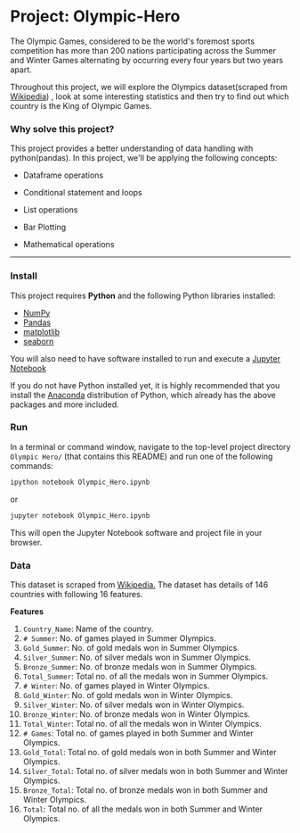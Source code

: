 # Project: Olympic-Hero

The Olympic Games, considered to be the world's foremost sports competition has more than 200 nations participating across the Summer and Winter Games alternating by occurring every four years but two years apart.

Throughout this project, we will explore the Olympics dataset(scraped from [Wikipedia](https://en.wikipedia.org/wiki/All-time_Olympic_Games_medal_table)) , look at some interesting statistics and then try to find out which country is the King of Olympic Games.

### Why solve this project?
This project provides a better understanding of data handling with python(pandas). In this project, we'll be applying the following concepts:

 - Dataframe operations

 - Conditional statement and loops

 - List operations

 - Bar Plotting
 
 - Mathematical operations
 
___
### Install

This project requires **Python** and the following Python libraries installed:

- [NumPy](http://www.numpy.org/)
- [Pandas](http://pandas.pydata.org/)
- [matplotlib](http://matplotlib.org/)
- [seaborn](https://seaborn.pydata.org/)

You will also need to have software installed to run and execute a [Jupyter Notebook](http://ipython.org/notebook.html)

If you do not have Python installed yet, it is highly recommended that you install the [Anaconda](http://continuum.io/downloads) distribution of Python, which already has the above packages and more included. 

### Run

In a terminal or command window, navigate to the top-level project directory `Olympic Hero/` (that contains this README) and run one of the following commands:

```bash
ipython notebook Olympic_Hero.ipynb
```  
or
```bash
jupyter notebook Olympic_Hero.ipynb
```

This will open the Jupyter Notebook software and project file in your browser.

### Data

This dataset is scraped from [Wikipedia.](https://en.wikipedia.org/wiki/All-time_Olympic_Games_medal_table)
The dataset has details of 146 countries with following 16 features.

**Features**
1. `Country_Name`: Name of the country.
2. `# Summer`: No. of games played in Summer Olympics.
3. `Gold_Summer`: No. of gold medals won in Summer Olympics.
4. `Silver_Summer`: No. of silver medals won in Summer Olympics.
5. `Bronze_Summer`: No. of bronze medals won in Summer Olympics.
6. `Total_Summer`: Total no. of all the medals won in Summer Olympics.
7. `# Winter`: No. of games played in Winter Olympics.
8. `Gold_Winter`: No. of gold medals won in Winter Olympics.
10. `Silver_Winter`: No. of silver medals won in Winter Olympics.
11. `Bronze_Winter`: No. of bronze medals won in Winter Olympics.
12. `Total_Winter`: Total no. of all the medals won in Winter Olympics.
13. `# Games`: Total no. of games played in both Summer and Winter Olympics.
14. `Gold_Total`: Total no. of gold medals won in both Summer and Winter Olympics.
15. `Silver_Total`: Total no. of silver medals won in both Summer and Winter Olympics.
16. `Bronze_Total`: Total no. of bronze medals won in both Summer and Winter Olympics.
17. `Total`: Total no. of all the medals won in both Summer and Winter Olympics.
